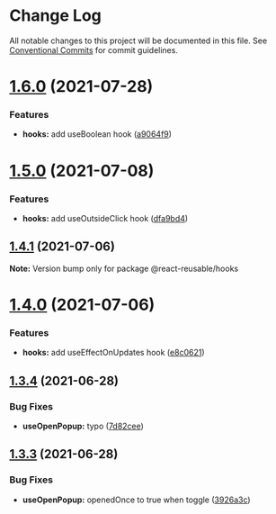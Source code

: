# Change Log

All notable changes to this project will be documented in this file.
See [Conventional Commits](https://conventionalcommits.org) for commit guidelines.

# [1.6.0](https://github.com/Golubkov-P/react-reusable/compare/@react-reusable/hooks@1.5.0...@react-reusable/hooks@1.6.0) (2021-07-28)


### Features

* **hooks:** add useBoolean hook ([a9064f9](https://github.com/Golubkov-P/react-reusable/commit/a9064f98d5aaf6b405909f8586818fd66b4d5cb8))





# [1.5.0](https://github.com/Golubkov-P/react-reusable/compare/@react-reusable/hooks@1.4.1...@react-reusable/hooks@1.5.0) (2021-07-08)


### Features

* **hooks:** add useOutsideClick hook ([dfa9bd4](https://github.com/Golubkov-P/react-reusable/commit/dfa9bd4fd3e608fe622cf58373efdd3e10f26036))





## [1.4.1](https://github.com/Golubkov-P/react-reusable/compare/@react-reusable/hooks@1.4.0...@react-reusable/hooks@1.4.1) (2021-07-06)

**Note:** Version bump only for package @react-reusable/hooks





# [1.4.0](https://github.com/Golubkov-P/react-reusable/compare/@react-reusable/hooks@1.3.4...@react-reusable/hooks@1.4.0) (2021-07-06)


### Features

* **hooks:** add useEffectOnUpdates hook ([e8c0621](https://github.com/Golubkov-P/react-reusable/commit/e8c062196f49263fe863b4751574ae517305572f))





## [1.3.4](https://github.com/Golubkov-P/react-reusable/compare/@react-reusable/hooks@1.3.3...@react-reusable/hooks@1.3.4) (2021-06-28)


### Bug Fixes

* **useOpenPopup:** typo ([7d82cee](https://github.com/Golubkov-P/react-reusable/commit/7d82cee0e4d91be7466530c73f33b0e628483c68))





## [1.3.3](https://github.com/Golubkov-P/react-reusable/compare/@react-reusable/hooks@1.3.2...@react-reusable/hooks@1.3.3) (2021-06-28)


### Bug Fixes

* **useOpenPopup:** openedOnce to true when toggle ([3926a3c](https://github.com/Golubkov-P/react-reusable/commit/3926a3c20d2c37615098a309003b4ce1f1133a4f))
